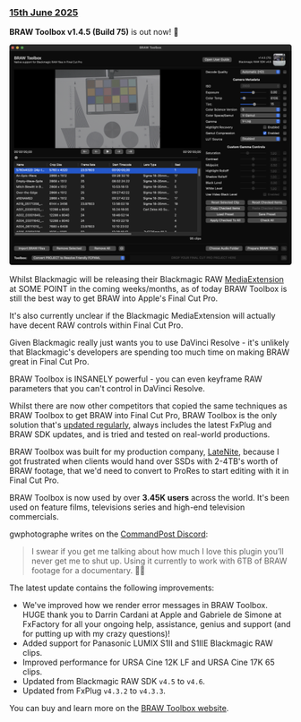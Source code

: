 ### [15th June 2025](/news/20250615)

**BRAW Toolbox v1.4.5 (Build 75)** is out now! 🥳

![](/static/braw-toolbox-1-4-5.png)

Whilst Blackmagic will be releasing their Blackmagic RAW [MediaExtension](https://developer.apple.com/documentation/mediaextension?language=objc) at SOME POINT in the coming weeks/months, as of today BRAW Toolbox is still the best way to get BRAW into Apple's Final Cut Pro.

It's also currently unclear if the Blackmagic MediaExtension will actually have decent RAW controls within Final Cut Pro.

Given Blackmagic really just wants you to use DaVinci Resolve - it's unlikely that Blackmagic's developers are spending too much time on making BRAW great in Final Cut Pro.

BRAW Toolbox is INSANELY powerful - you can even keyframe RAW parameters that you can't control in DaVinci Resolve.

Whilst there are now other competitors that copied the same techniques as BRAW Toolbox to get BRAW into Final Cut Pro, BRAW Toolbox is the only solution that's [updated regularly](https://brawtoolbox.fcp.cafe/release-notes/), always includes the latest FxPlug and BRAW SDK updates, and is tried and tested on real-world productions.

BRAW Toolbox was built for my production company, [LateNite](https://latenitefilms.com), because I got frustrated when clients would hand over SSDs with 2-4TB's worth of BRAW footage, that we'd need to convert to ProRes to start editing with it in Final Cut Pro.

BRAW Toolbox is now used by over **3.45K users** across the world. It's been used on feature films, televisions series and high-end television commercials.

gwphotographe writes on the [CommandPost Discord](https://discord.com/channels/1365861122720137276/1365961904681517116/1376793427785814016):

> I swear if you get me talking about how much I love this plugin you’ll never get me to shut up. Using it currently to work with 6TB of BRAW footage for a documentary. 🙌🏼

The latest update contains the following improvements:

- We've improved how we render error messages in BRAW Toolbox. HUGE thank you to Darrin Cardani at Apple and Gabriele de Simone at FxFactory for all your ongoing help, assistance, genius and support (and for putting up with my crazy questions)!
- Added support for Panasonic LUMIX S1II and S1IIE Blackmagic RAW clips.
- Improved performance for URSA Cine 12K LF and URSA Cine 17K 65 clips.
- Updated from Blackmagic RAW SDK `v4.5` to `v4.6`.
- Updated from FxPlug `v4.3.2` to `v4.3.3`.

You can buy and learn more on the [BRAW Toolbox website](https://brawtoolbox.fcp.cafe).